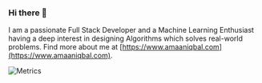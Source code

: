 ### Hi there 👋
I am a passionate Full Stack Developer and a Machine Learning Enthusiast having a deep interest in designing Algorithms which solves real-world problems. Find more about me at [https://www.amaaniqbal.com](https://www.amaaniqbal.com).

![Metrics](https://metrics.lecoq.io/amaaniqbal?template=classic&isocalendar=1&languages=1&lines=1&introduction=1&notable=1&pagespeed=1&isocalendar.duration=half-year&languages.limit=15&languages.sections=most-used&languages.colors=github&languages.threshold=0%25&languages.indepth=false&languages.recent.load=300&languages.recent.days=14&introduction.title=true&notable.repositories=false&pagespeed.url=www.amaaniqbal.com&pagespeed.detailed=false&pagespeed.screenshot=false&config.timezone=Asia%2FCalcutta)

<!--
**amaaniqbal/amaaniqbal** is a ✨ _special_ ✨ repository because its `README.md` (this file) appears on your GitHub profile.

Here are some ideas to get you started:

- 🔭 I’m currently working on ...
- 🌱 I’m currently learning ...
- 👯 I’m looking to collaborate on ...
- 🤔 I’m looking for help with ...
- 💬 Ask me about ...
- 📫 How to reach me: ...
- 😄 Pronouns: ...
- ⚡ Fun fact: ...
-->
